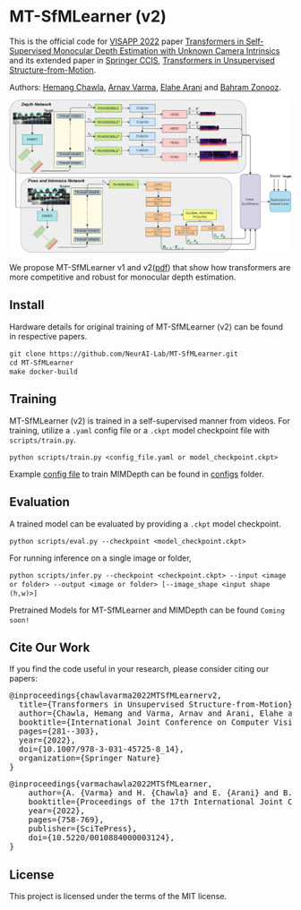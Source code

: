 # MT-SfMLearner (v2)

This is the official code for [VISAPP 2022](https://visapp.scitevents.org/?y=2022) paper [Transformers in Self-Supervised Monocular Depth Estimation with Unknown Camera Intrinsics](https://arxiv.org/abs/2202.03131) and its extended paper in [Springer CCIS](https://link.springer.com/chapter/10.1007/978-3-031-45725-8_14±), [Transformers in Unsupervised Structure-from-Motion]().

Authors: [Hemang Chawla](https://scholar.google.com/citations?user=_58RpMgAAAAJ&hl=en&oi=ao),
[Arnav Varma](https://scholar.google.com/citations?user=3QSih2AAAAAJ&hl=en&oi=ao), 
[Elahe Arani](https://scholar.google.nl/citations?user=e_I_v6cAAAAJ&hl=en&oi=ao) and 
[Bahram Zonooz](https://scholar.google.com/citations?hl=en&user=FZmIlY8AAAAJ).

![alt text](assets/MTSfMLearnerv2.png "MT-SfMLearner-v2")

We propose MT-SfMLearner v1 and v2([pdf](assets/MTSfMLearnerv2_Springer_CCIS.pdf)) that show how transformers are more competitive and robust for monocular depth estimation. 

## Install
Hardware details for original training of MT-SfMLearner (v2) can be found in respective papers.

```
git clone https://github.com/NeurAI-Lab/MT-SfMLearner.git
cd MT-SfMLearner
make docker-build
```

## Training
MT-SfMLearner (v2) is trained in a self-supervised manner from videos. 
For training, utilize a `.yaml` config file or a `.ckpt` model checkpoint file with `scripts/train.py`.
```
python scripts/train.py <config_file.yaml or model_checkpoint.ckpt>
```
Example [config file](configs/train_kitti_mtsfmlearnerv2.yaml) to train MIMDepth can be found in [configs](configs) folder.

## Evaluation
A trained model can be evaluated by providing a `.ckpt` model checkpoint.
```
python scripts/eval.py --checkpoint <model_checkpoint.ckpt>
```

For running inference on a single image or folder, 
```
python scripts/infer.py --checkpoint <checkpoint.ckpt> --input <image or folder> --output <image or folder> [--image_shape <input shape (h,w)>]
```

Pretrained Models for MT-SfMLearner and MIMDepth can be found 
`Coming soon!`

## Cite Our Work
If you find the code useful in your research, please consider citing our papers:

<pre>
@inproceedings{chawlavarma2022MTSfMLearnerv2,
  title={Transformers in Unsupervised Structure-from-Motion},
  author={Chawla, Hemang and Varma, Arnav and Arani, Elahe and Zonooz, Bahram},
  booktitle={International Joint Conference on Computer Vision, Imaging and Computer Graphics, Revised Selected Papers},
  pages={281--303},
  year={2022},
  doi={10.1007/978-3-031-45725-8_14},
  organization={Springer Nature}
}
</pre>

<pre>
@inproceedings{varmachawla2022MTSfMLearner,
	author={A. {Varma} and H. {Chawla} and E. {Arani} and B. {Zonooz}},
    booktitle={Proceedings of the 17th International Joint Conference on Computer Vision, Imaging and Computer Graphics Theory and Applications (VISIGRAPP 2022) - Volume 4: VISAPP},
    year={2022},
    pages={758-769},
    publisher={SciTePress},
    doi={10.5220/0010884000003124},
}
</pre>

## License

This project is licensed under the terms of the MIT license.
